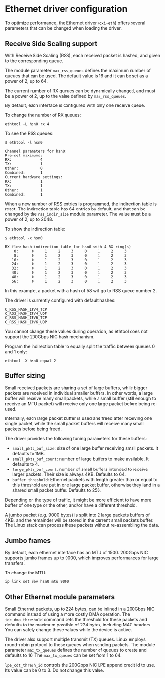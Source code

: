 # Ethernet driver configuration

To optimize performance, the Ethernet driver (`cxi-eth`) offers several parameters that can be changed when loading the driver.

## Receive Side Scaling support

With Receive Side Scaling (RSS), each received packet is hashed, and given to the corresponding queue.

The module parameter `max_rss_queues` defines the maximum number of queues that can be used. The default value is 16 and it can be set as a power of 2, up to 64.

The current number of RX queues can be dynamically changed, and must be a power of 2, up to the value defined by `max_rss_queues`.

By default, each interface is configured with only one receive queue.

To change the number of RX queues:

```screen
ethtool -L hsn0 rx 4
```

To see the RSS queues:

```screen
$ ethtool -l hsn0

Channel parameters for hsn0:
Pre-set maximums:
RX:             4
TX:             1
Other:          0
Combined:       1
Current hardware settings:
RX:             1
TX:             1
Other:          1
Combined:       1
```

When a new number of RSS entries is programmed, the indirection table is reset. The indirection table has 64 entries by default, and that
can be changed by the `rss_indir_size` module parameter. The value must be a power of 2, up to 2048.

To show the indirection table:

```screen
$ ethtool -x hsn0

RX flow hash indirection table for hsn0 with 4 RX ring(s):
    0:      0     1     2     3     0     1     2     3
    8:      0     1     2     3     0     1     2     3
   16:      0     1     2     3     0     1     2     3
   24:      0     1     2     3     0     1     2     3
   32:      0     1     2     3     0     1     2     3
   40:      0     1     2     3     0     1     2     3
   48:      0     1     2     3     0     1     2     3
   56:      0     1     2     3     0     1     2     3
```

In this example, a packet with a hash of 58 will go to RSS queue number 2.

The driver is currently configured with default hashes:

```screen
C_RSS_HASH_IPV4_TCP
C_RSS_HASH_IPV4_UDP
C_RSS_HASH_IPV6_TCP
C_RSS_HASH_IPV6_UDP
```

You cannot change these values during operation, as ethtool does not support the 200Gbps NIC hash mechanism.

Program the indirection table to equally split the traffic between queues 0 and 1 only:

```screen
ethtool -X hsn0 equal 2
```

## Buffer sizing

Small received packets are sharing a set of large buffers, while bigger packets are received in individual smaller buffers. In other
words, a large buffer will receive many small packets, while a small buffer (still enough to receive an MTU packet) will receive only one large packet before being re-used.

Internally, each large packet buffer is used and freed after receiving one single packet, while the small packet buffers will receive many small packets before being freed.

The driver provides the following tuning parameters for these buffers:

- `small_pkts_buf_size`: size of one large buffer receiving small packets. It defaults to 1MB.
- `small_pkts_buf_count`: number of large buffers to make available. It defaults to 4.
- `large_pkts_buf_count`: number of small buffers intended to receive larger packets. Their size is always 4KB. Defaults to 64.
- `buffer_threshold`: Ethernet packets with length greater than or equal to this threshold are put in one large packet buffer, otherwise they land in a shared small packet buffer. Defaults to 256.

Depending on the type of traffic, it might be more efficient to have more buffer of one type or the other, and/or have a different
threshold.

A jumbo packet (e.g. 9000 bytes) is split into 2 large packets buffers of 4KB, and the remainder will be stored in the current small packets buffer. The Linux stack can process these packets without re-assembling the data.

## Jumbo frames

By default, each ethernet interface has an MTU of 1500. 200Gbps NIC supports jumbo frames up to 9000, which improves performances for
large transfers.

To change the MTU:

```screen
ip link set dev hsn0 mtu 9000
```

## Other Ethernet module parameters

Small Ethernet packets, up to 224 bytes, can be inlined in a 200Gbps NIC command instead of using a more costly DMA operation. The `idc_dma_threshold` command sets the threshold for these packets and defaults to the maximum possible of 224 bytes, including MAC headers. You can safely change these values while the device is active.

The driver also support multiple transmit (TX) queues. Linux employs round-robin protocol to these queues when sending packets. The module parameter `max_tx_queues` defines the number of queues to create and defaults to 16. The `max_tx_queues` can be set from 1 to 64.

`lpe_cdt_thresh_id` controls the 200Gbps NIC LPE append credit id to use. Its value can be 0 to 3. Do not change this value.
